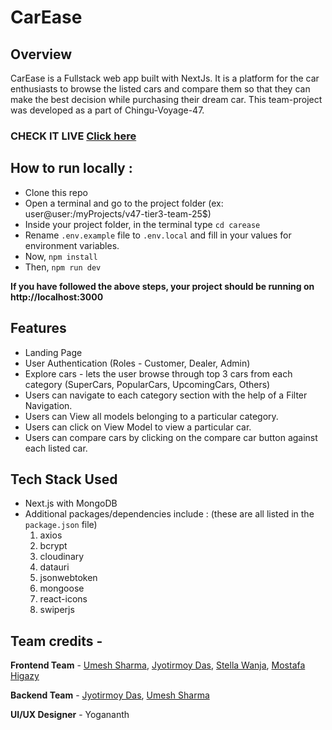 # CarEase

## Overview 
CarEase is a Fullstack web app built with NextJs. It is a platform for the car enthusiasts to browse the listed cars and compare them so that they can make the best decision while purchasing their dream car. This team-project was developed as a part of Chingu-Voyage-47.

### CHECK IT LIVE [Click here](https://carease-25.vercel.app/)

## How to run locally :

- Clone this repo
- Open a terminal and go to the project folder (ex: user@user:/myProjects/v47-tier3-team-25$)
- Inside your project folder, in the terminal type `cd carease`
- Rename `.env.example` file to `.env.local` and fill in your values for environment variables.
- Now, `npm install`
- Then, `npm run dev`

**If you have followed the above steps, your project should be running on http://localhost:3000**

## Features

- Landing Page
- User Authentication (Roles - Customer, Dealer, Admin)
- Explore cars - lets the user browse through top 3 cars from each category (SuperCars, PopularCars, UpcomingCars, Others)
- Users can navigate to each category section with the help of a Filter Navigation.
- Users can View all models belonging to a particular category.
- Users can click on View Model to view a particular car.
- Users can compare cars by clicking on the compare car button against each listed car.

## Tech Stack Used

- Next.js with MongoDB
- Additional packages/dependencies include : (these are all listed in the `package.json` file)
    1. axios
    2. bcrypt
    3. cloudinary
    4. datauri
    5. jsonwebtoken
    6. mongoose
    7. react-icons
    8. swiperjs


## Team credits -

**Frontend Team** - [Umesh Sharma](https://github.com/Omeshcoding), [Jyotirmoy Das](https://github.com/jdx-code), [Stella Wanja](https://github.com/StellaWanja), [Mostafa Higazy](https://github.com/DjTer3a) 

**Backend Team** - [Jyotirmoy Das](https://github.com/jdx-code), [Umesh Sharma](https://github.com/Omeshcoding)

**UI/UX Designer** - Yogananth 

